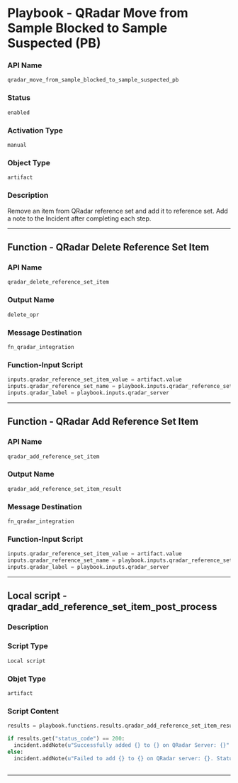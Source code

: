 <!--
    DO NOT MANUALLY EDIT THIS FILE
    THIS FILE IS AUTOMATICALLY GENERATED WITH resilient-sdk codegen
    Generated with resilient-sdk v49.1.51
-->

# Playbook - QRadar Move from Sample Blocked to Sample Suspected (PB)

### API Name
`qradar_move_from_sample_blocked_to_sample_suspected_pb`

### Status
`enabled`

### Activation Type
`manual`

### Object Type
`artifact`

### Description
Remove an item from QRadar reference set and add it to reference set. Add a note to the Incident after completing each step.


---
## Function - QRadar Delete Reference Set Item

### API Name
`qradar_delete_reference_set_item`

### Output Name
`delete_opr`

### Message Destination
`fn_qradar_integration`

### Function-Input Script
```python
inputs.qradar_reference_set_item_value = artifact.value
inputs.qradar_reference_set_name = playbook.inputs.qradar_reference_set_name
inputs.qradar_label = playbook.inputs.qradar_server
```

---
## Function - QRadar Add Reference Set Item

### API Name
`qradar_add_reference_set_item`

### Output Name
`qradar_add_reference_set_item_result`

### Message Destination
`fn_qradar_integration`

### Function-Input Script
```python
inputs.qradar_reference_set_item_value = artifact.value
inputs.qradar_reference_set_name = playbook.inputs.qradar_reference_set_to_move_to
inputs.qradar_label = playbook.inputs.qradar_server
```

---

## Local script - qradar_add_reference_set_item_post_process

### Description


### Script Type
`Local script`

### Objet Type
`artifact`

### Script Content
```python
results = playbook.functions.results.qradar_add_reference_set_item_result

if results.get("status_code") == 200:
  incident.addNote(u"Successfully added {} to {} on QRadar Server: {}".format(artifact.value, rule.properties.qradar_reference_set_name, results.inputs["qradar_label"]))
else:
  incident.addNote(u"Failed to add {} to {} on QRadar server: {}. Status code: {}, message: {}".format(artifact.value, rule.properties.qradar_reference_set_name, results.inputs["qradar_label"], results.get("status_code"), results['message']))
  
```

---
